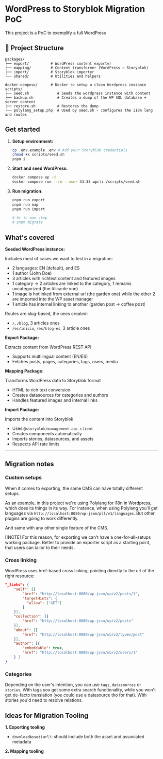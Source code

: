 

# WordPress to Storyblok Migration PoC

This project is a PoC to exemplify a full WordPress 


## 📁 Project Structure
```
packages/
├── export/          # WordPress content exporter
├── mapping/         # Content transformer (WordPress → Storyblok)
├── import/          # Storyblok importer
└── shared/          # Utilities and helpers

docker-compose/      # Docker to setup a clean Wordpress instance
scripts/
├── seed.sh             # Seeds the wordpress instance with content
├── backup.sh           # Creates a dump of the WP SQL database + server content
├── restore.sh          # Restores the dump
└── polylang_setup.php  # Used by seed.sh - configures the i18n lang and routes
```

## Get started

1. **Setup environment:**
   ```bash
   cp .env.example .env # Add your Storyblok credentials
   chmod +x scripts/seed.sh
   pnpm i
   ```

2. **Start and seed WordPress:**
   ```bash
   docker compose up -d
   docker compose run --rm --user 33:33 wpcli /scripts/seed.sh
   ```

3. **Run migration:**
   ```bash
   pnpm run export
   pnpm run map
   pnpm run import
   
   # Or in one step
   # pnpm migrate
   ```


## What's covered

**Seeded WordPress instance:**

Includes most of cases we want to test in a migration:

- 2 languages: EN (default), and ES
- 1 author (John Doe)
- 3 articles with richtext content and featured images 
- 1 category -> 2 articles are linked to the category, 1 remains uncategorized (the Alicante one)
- 1 image is hotlinked from external url (the garden one) while the other 2 are imported into the WP asset manager
- 1 article has internal linking to another (garden post -> coffee post)

Routes are slug-based, the ones created:
- `/`, `/blog`, 3 articles ones
- `/es/inicio`, `/es/blog-es`, 3 article ones


**Export Package:**

Extracts content from WordPress REST API

- Supports multilingual content (EN/ES)
- Fetches posts, pages, categories, tags, users, media

**Mapping Package:**

Transforms WordPress data to Storyblok format

- HTML to rich text conversion
- Creates datasources for categories and authors
- Handles featured images and internal links

**Import Package:**

Imports the content into Storyblok

- Uses `@storyblok/management-api-client`
- Creates components automatically
- Imports stories, datasources, and assets
- Respects API rate limits












------


## Migration notes

### Custom setups

When it comes to exporting, the same CMS can have totally different setups.

As an example, in this project we're using Polylang for i18n in Wordpress, which does its things in its way. For instance, when using Polylang you'll get languages via `http://localhost:8080/wp-json/pll/v1/languages`. But other plugins are going to work differently.

And same with any other single feature of the CMS.

[!NOTE]
For this reason, for exporting we can't have a one-for-all-setups working package. Better to provide an exporter script as a starting point, that users can tailor to their needs.




### Cross linking

WordPress uses href-based cross linking, pointing directly to the url of the right resource:

```json
"_links": {
    "self": [{
        "href": "http://localhost:8080/wp-json/wp/v2/posts/1",
        "targetHints": {
          "allow": ["GET"]
        }
    }],
    "collection": [{
        "href": "http://localhost:8080/wp-json/wp/v2/posts"
    }],
    "about": [{
        "href": "http://localhost:8080/wp-json/wp/v2/types/post"
    }],
    "author": [{
        "embeddable": true,
        "href": "http://localhost:8080/wp-json/wp/v2/users/1"
    } ]
}
```

### Categories

Depending on the user's intention, you can use `tags`, `datasources` or `stories`. With tags you get some extra search functionality, while you won't get de-facto translation (you could use a datasource tho for that). With stories you'd need to resolve relations.


## Ideas for Migration Tooling

**1. Exporting tooling**

- `downloadAsset(url)`: should include both the asset and associated metadata

**2. Mapping tooling**


